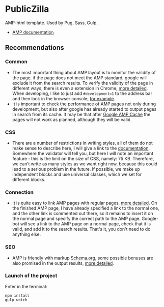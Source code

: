 # PublicZilla

AMP-html template. Used by Pug, Sass, Gulp.

- [AMP documentation](https://amp.dev/)

## Recommendations

### Common

- The most important thing about AMP layout is to monitor the validity of the page. if the page does not meet the AMP standard, google will exclude it from the search results. To verify the validity of the page in different ways, there is even a extension in Chrome, [more detailed](https://amp.dev/documentation/guides-and-tutorials/learn/validation-workflow/validate_amp/). When developing, I like to just add `#development=1` to the address bar and then look in the browser console, [for example](https://alexkazakov.info/layout/carmazon/home-video-infographics.html#development=1).
- It is important to check the performance of AMP pages not only during development, but also after google has already started to output pages in search from its cache. It may be that after [Google AMP Cache](https://developers.google.com/amp/cache/?hl=ru) the pages will not work as planned, although they will be valid.

### CSS

- There are a number of restrictions in writing styles, all of them do not make sense to describe here, I will give a link to the [documentation](https://amp.dev/documentation/guides-and-tutorials/develop/style_and_layout/). Somewhere the validator will tell you, but here I will note an important feature - this is the limit on the size of CSS, namely: 75 KB. Therefore, we can't write as many styles as we want right now, because this could lead to a serious problem in the future. If possible, we make up independent blocks and use universal classes, which we set for different blocks.

### Connection

- It is quite easy to link AMP pages with regular pages, [more detailed](https://amp.dev/documentation/guides-and-tutorials/optimize-and-measure/discovery/?format=websites). On the finished AMP page, I have already specified a link to the normal one, and the other link is commented out there, so it remains to insert it on the normal page and specify the correct path to the AMP page. Google-bot will see a link to the AMP page on a normal page, check that it is valid, and add it to the search results. That's it, you don't need to do anything else.

### SЕО

- AMP is friendly with markup [Schema.org](https://amp.dev/documentation/guides-and-tutorials/optimize-and-measure/discovery#use-schema.org-for-most-search-engines), some possible bonuses are also promised in the output results, [more detailed](https://developers.google.com/search/docs/guides/about-amp).


### Launch of the project

Enter in the terminal:

```
npm install
gulp watch
```
